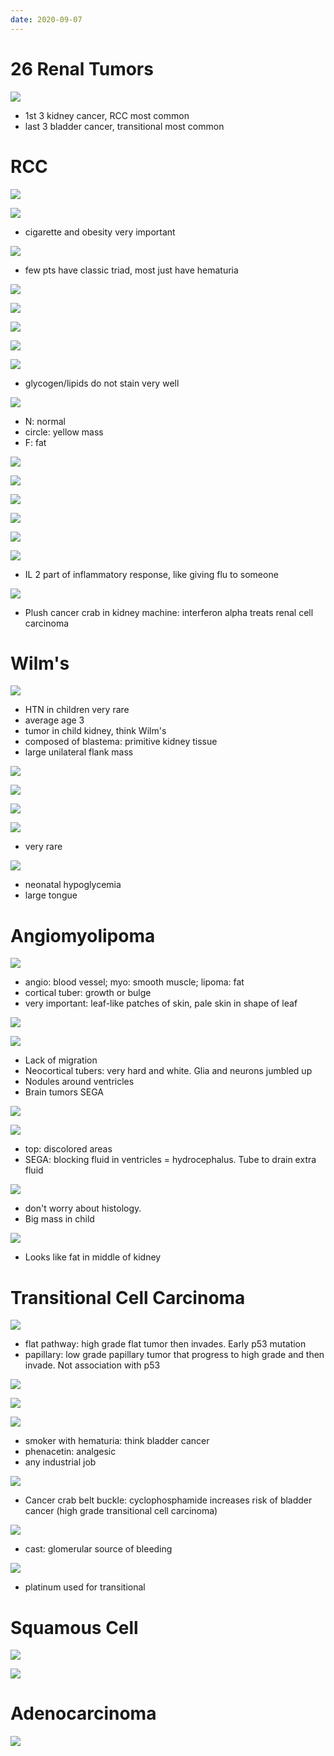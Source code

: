 ```yaml
---
date: 2020-09-07
---
```


# 26 Renal Tumors

<!-- renal cell carcinomas include, kidney vs bladder cancer. Most common -->

![](https://photos.thisispiggy.com/file/wikiFiles/4YSe5Qz.jpg)

- 1st 3 kidney cancer, RCC most common
- last 3 bladder cancer, transitional most common

# RCC

<!-- RCC epidemiology, type of cell, location, demographics -->

![](https://photos.thisispiggy.com/file/wikiFiles/TnyDe30.jpg)

![](https://photos.thisispiggy.com/file/wikiFiles/BICvsug.jpg)

- cigarette and obesity very important

<!-- RCC symptoms, spreads how -->

![](https://photos.thisispiggy.com/file/wikiFiles/YR5Cbcf.jpg)

- few pts have classic triad, most just have hematuria

![](https://photos.thisispiggy.com/file/wikiFiles/zmOfrMZ.jpg)

![](https://photos.thisispiggy.com/file/wikiFiles/8qW9T5w.jpg)

![](https://photos.thisispiggy.com/file/wikiFiles/EE36q0s.jpg)

<!-- RCC gross and histology -->

![](https://photos.thisispiggy.com/file/wikiFiles/74oc7sQ.jpg)

![](https://i.imgur.com/zyCW5vr.jpg)

- glycogen/lipids do not stain very well

![](https://i.imgur.com/jqElhGp.jpg)

- N: normal
- circle: yellow mass
- F: fat

<!-- RCC inheritance and mutations -->

![](https://photos.thisispiggy.com/file/wikiFiles/2L0Klvy.jpg)

![](https://photos.thisispiggy.com/file/wikiFiles/YpAEAtn.jpg)

<!-- VHL disease associations -->

![](https://photos.thisispiggy.com/file/wikiFiles/MT3Z9Qj.jpg)

![](https://photos.thisispiggy.com/file/wikiFiles/8udcojy.jpg)

![](https://photos.thisispiggy.com/file/wikiFiles/x06jg8W.jpg)

<!-- RCC treatment -->

![](https://photos.thisispiggy.com/file/wikiFiles/BpaK3B1.jpg)

- IL 2 part of inflammatory response, like giving flu to someone

![](https://photos.thisispiggy.com/file/wikiFiles/7QLVrAk.jpg)

- Plush cancer crab in kidney machine: interferon alpha treats renal cell carcinoma

# Wilm's

<!-- Wilm's tumor epidemiology, type of cell, classic case -->

![](https://photos.thisispiggy.com/file/wikiFiles/TJ2Rzxh.jpg)

- HTN in children very rare
- average age 3
- tumor in child kidney, think Wilm's
- composed of blastema: primitive kidney tissue
- large unilateral flank mass

<!-- Wilm's histology and gross -->

![](https://photos.thisispiggy.com/file/wikiFiles/CbAsDsu.jpg)

![](https://i.imgur.com/iU7ywGX.jpg)

<!-- Wilm's inheritance and mutation, association -->

![](https://photos.thisispiggy.com/file/wikiFiles/ZWZ2oiC.jpg)

![](https://photos.thisispiggy.com/file/wikiFiles/mfd9ffd.jpg)

- very rare

![](https://photos.thisispiggy.com/file/wikiFiles/vWjmliL.jpg)

- neonatal hypoglycemia
- large tongue

# Angiomyolipoma

<!-- angiomyolipoma demographics, prognosis, type of cells, association -->

![](https://photos.thisispiggy.com/file/wikiFiles/bqJh9m0.jpg)

- angio: blood vessel; myo: smooth muscle; lipoma: fat
- cortical tuber: growth or bulge
- very important: leaf-like patches of skin, pale skin in shape of leaf

![](https://photos.thisispiggy.com/file/wikiFiles/ngjft8c.jpg)

![](https://photos.thisispiggy.com/file/wikiFiles/QvHoq9y.jpg)

- Lack of migration
- Neocortical tubers: very hard and white. Glia and neurons jumbled up
- Nodules around ventricles
- Brain tumors SEGA

![](https://photos.thisispiggy.com/file/wikiFiles/FrgukU2.jpg)

![](https://photos.thisispiggy.com/file/wikiFiles/Gbv5DWa.jpg)

- top: discolored areas
- SEGA: blocking fluid in ventricles = hydrocephalus. Tube to drain extra fluid

![](https://i.imgur.com/uY9S23I.jpg)

- don't worry about histology.
- Big mass in child

![](https://i.imgur.com/KxDg1oy.jpg)

- Looks like fat in middle of kidney

# Transitional Cell Carcinoma

<!-- transition cell carcinoma epidemiology, location, type of cells -->

![](https://photos.thisispiggy.com/file/wikiFiles/28z4AI8.jpg)

- flat pathway: high grade flat tumor then invades. Early p53 mutation
- papillary: low grade papillary tumor that progress to high grade and then invade. Not association with p53

![](https://photos.thisispiggy.com/file/wikiFiles/injo8EF.jpg)

![](https://photos.thisispiggy.com/file/wikiFiles/gW1wfQk.jpg)

<!-- transition cell carcinoma risks -->

![](https://photos.thisispiggy.com/file/wikiFiles/oeQQSmy.jpg)

- smoker with hematuria: think bladder cancer
- phenacetin: analgesic
- any industrial job

![](https://i.imgur.com/bizBioe.jpg)

- Cancer crab belt buckle: cyclophosphamide increases risk of bladder cancer (high grade transitional cell carcinoma)

<!-- transition cell carcinoma classic case, diagnosis, treatment -->

![](https://photos.thisispiggy.com/file/wikiFiles/acvAyhT.jpg)

- cast: glomerular source of bleeding

![](https://photos.thisispiggy.com/file/wikiFiles/kybTNJZ.jpg)

- platinum used for transitional

# Squamous Cell

<!-- squamous cell carcinoma is, cause -->

![](https://photos.thisispiggy.com/file/wikiFiles/O2VusdM.jpg)

![](https://photos.thisispiggy.com/file/wikiFiles/pIa7Aa2.jpg)

# Adenocarcinoma

<!-- adenocarcinoma is, causes -->

![](https://photos.thisispiggy.com/file/wikiFiles/nOeEmck.jpg)
